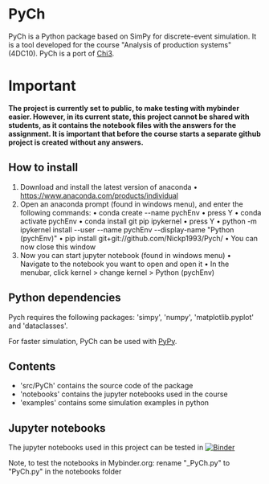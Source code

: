 # PyCh

PyCh is a Python package based on SimPy for discrete-event simulation.
It is a tool developed for the course "Analysis of production systems" (4DC10).
PyCh is a port of [Chi3](https://cstweb.wtb.tue.nl/chi/trunk-r9682/).

# Important
**The project is currently set to public, to make testing with mybinder easier. However, in its current state, this project cannot be shared with students, as it contains the notebook files with the answers for the assignment. It is important that before the course starts a separate github project is created without any answers.**

## How to install
1.	Download and install the latest version of anaconda
•	https://www.anaconda.com/products/individual 
2.	Open an anaconda prompt (found in windows menu), and enter the following commands:
•	conda create --name pychEnv
•	press Y
•	conda activate pychEnv
•	conda install git pip ipykernel
•	press Y 
•	python -m ipykernel install --user --name pychEnv --display-name "Python (pychEnv)"
•	pip install git+git://github.com/Nickp1993/Pych/
•	You can now close this window
3.	Now you can start jupyter notebook (found in windows menu)
•	Navigate to the notebook you want to open and open it
•	In the menubar, click kernel > change kernel >  Python (pychEnv)


## Python dependencies
Pych requires the following packages: 'simpy', 'numpy', 'matplotlib.pyplot' and 'dataclasses'.

For faster simulation, PyCh can be used with [PyPy](https://www.pypy.org/).

## Contents
- 'src/PyCh' contains the source code of the package
- 'notebooks' contains the jupyter notebooks used in the course
- 'examples' contains some simulation examples in python 

## Jupyter notebooks
The jupyter notebooks used in this project can be tested in [![Binder](https://mybinder.org/badge_logo.svg)](https://mybinder.org/v2/gh/Nickp1993/PyCh/HEAD)

Note, to test the notebooks in Mybinder.org: rename "_PyCh.py" to "PyCh.py" in the notebooks folder
